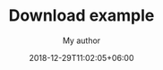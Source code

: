 ---
title: "Download example"
date: 2018-12-29T11:02:05+06:00
icon: "ti-panel"
description: "Lorem ipsum dolor sit amet ipsum dolor sit amet ipsum dolor sit amet"
doc: "download"
author: "My author"
language: "English, Spanish"
image: "images/download_image.jpg"
document: "files/sample.pdf"
size: 2
---